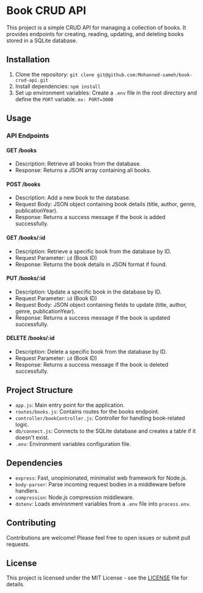 # Book CRUD API

This project is a simple CRUD API for managing a collection of books. It provides endpoints for creating, reading, updating, and deleting books stored in a SQLite database.

## Installation

1. Clone the repository:
   `git clone git@github.com:Mohanned-sameh/book-crud-api.git`
2. Install dependencies:
   `npm install`
3. Set up environment variables:
   Create a `.env` file in the root directory and define the `PORT` variable.
   `ex: PORT=3000`

## Usage

### API Endpoints

#### GET /books

- Description: Retrieve all books from the database.
- Response: Returns a JSON array containing all books.

#### POST /books

- Description: Add a new book to the database.
- Request Body: JSON object containing book details (title, author, genre, publicationYear).
- Response: Returns a success message if the book is added successfully.

#### GET /books/:id

- Description: Retrieve a specific book from the database by ID.
- Request Parameter: `id` (Book ID)
- Response: Returns the book details in JSON format if found.

#### PUT /books/:id

- Description: Update a specific book in the database by ID.
- Request Parameter: `id` (Book ID)
- Request Body: JSON object containing fields to update (title, author, genre, publicationYear).
- Response: Returns a success message if the book is updated successfully.

#### DELETE /books/:id

- Description: Delete a specific book from the database by ID.
- Request Parameter: `id` (Book ID)
- Response: Returns a success message if the book is deleted successfully.

## Project Structure

- `app.js`: Main entry point for the application.
- `routes/books.js`: Contains routes for the books endpoint.
- `controller/bookController.js`: Controller for handling book-related logic.
- `db/connect.js`: Connects to the SQLite database and creates a table if it doesn't exist.
- `.env`: Environment variables configuration file.

## Dependencies

- `express`: Fast, unopinionated, minimalist web framework for Node.js.
- `body-parser`: Parse incoming request bodies in a middleware before handlers.
- `compression`: Node.js compression middleware.
- `dotenv`: Loads environment variables from a `.env` file into `process.env`.

## Contributing

Contributions are welcome! Please feel free to open issues or submit pull requests.

## License

This project is licensed under the MIT License - see the [LICENSE](LICENSE) file for details.

